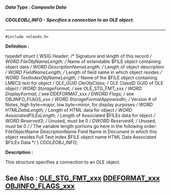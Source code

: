 ##### Data Type : Composite Data
##### CDOLEOBJ_INFO - Specifies a connection to an OLE object.
---
```
#include <oleods.h>
```

**Definition :**

typedef struct {
   WSIG  Header;          /* Signature and length of this record */
   WORD  FileObjNameLength; /* Name of extendable $FILE object
                             containing object data */
   WORD  DescriptionNameLength; /* Length of object description */
   WORD  FieldNameLength; /* Length of field name in which object
                             resides */
   WORD  TextIndexObjNameLength; /* Name of the $FILE object
                             containing LMBCS text for object */
   OLE_GUID OleObjClass;  /* OLE ClassID GUID of OLE object */
   WORD  StorageFormat;   /* see OLE_STG_FMT_xxx */ 
   WORD  DisplayFormat;   /* see DDEFORMAT_xxx */
   DWORD Flags;           /* see OBJINFO_FLAGS_xxx */
   WORD  StorageFormatAppearedIn; /* Version # of Notes,
                             high byte=major, low byte=minor,
                             for display purposes */
   WORD  HTMLDataLength;  /* Length of HTML data for object */
   WORD  AssociatedFILEsLength;  /* Length of Associated $FILEs data for object 
*/
   WORD  Reserved3;       /* Unused, must be 0 */
   DWORD Reserved4;       /* Unused, must be 0 */
/* The variable length portions go here in the following order:
      FileObjectName
      DescriptionName
      Field Name in Document in which this object resides
      Full Text index $FILE object name
      HTML Data
	   Associated $FILEs Data
*/
} CDOLEOBJ_INFO;

**Description :**

This structure specifies a connection to an OLE object.


**See Also :**
[OLE_STG_FMT_xxx](/domino-c-api-docs/reference/Symb/OLE_STG_FMT_xxx)
[DDEFORMAT_xxx](/domino-c-api-docs/reference/Symb/DDEFORMAT_xxx)
[OBJINFO_FLAGS_xxx](/domino-c-api-docs/reference/Symb/OBJINFO_FLAGS_xxx)
---
